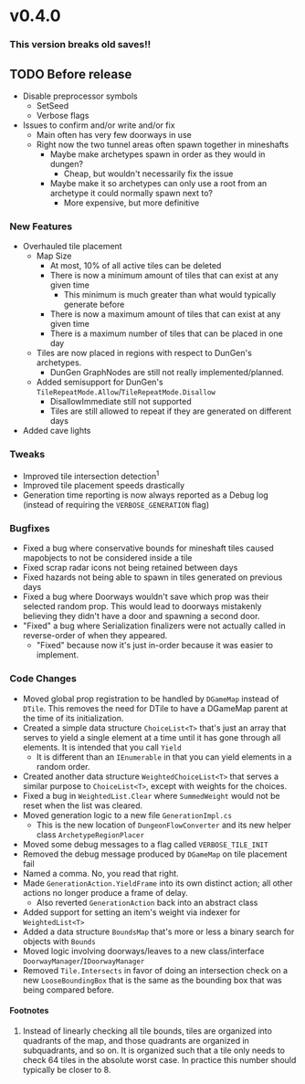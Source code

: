 # v0.4.0

### This version breaks old saves!!

## TODO Before release
 - Disable preprocessor symbols
   - SetSeed
   - Verbose flags
 - Issues to confirm and/or write and/or fix
   - Main often has very few doorways in use
   - Right now the two tunnel areas often spawn together in mineshafts
     - Maybe make archetypes spawn in order as they would in dungen?
       - Cheap, but wouldn't necessarily fix the issue
     - Maybe make it so archetypes can only use a root from an archetype it could normally spawn next to?
       - More expensive, but more definitive

### New Features
 - Overhauled tile placement
   - Map Size
     - At most, 10% of all active tiles can be deleted
     - There is now a minimum amount of tiles that can exist at any given time
       - This minimum is much greater than what would typically generate before
     - There is now a maximum amount of tiles that can exist at any given time
     - There is a maximum number of tiles that can be placed in one day
   - Tiles are now placed in regions with respect to DunGen's archetypes. 
     - DunGen GraphNodes are still not really implemented/planned. 
   - Added semisupport for DunGen's `TileRepeatMode.Allow`/`TileRepeatMode.Disallow`
     - DisallowImmediate still not supported
	 - Tiles are still allowed to repeat if they are generated on different days
 - Added cave lights

### Tweaks
 - Improved tile intersection detection<sup>1</sup>
 - Improved tile placement speeds drastically
 - Generation time reporting is now always reported as a Debug log (instead of requiring the `VERBOSE_GENERATION` flag)

### Bugfixes
 - Fixed a bug where conservative bounds for mineshaft tiles caused mapobjects to not be considered inside a tile
 - Fixed scrap radar icons not being retained between days
 - Fixed hazards not being able to spawn in tiles generated on previous days
 - Fixed a bug where Doorways wouldn't save which prop was their selected random prop. This would lead to doorways mistakenly believing they didn't have a door and spawning a second door. 
 - "Fixed" a bug where Serialization finalizers were not actually called in reverse-order of when they appeared. 
   - "Fixed" because now it's just in-order because it was easier to implement. 

### Code Changes
 - Moved global prop registration to be handled by `DGameMap` instead of `DTile`. This removes the need for DTile to have a DGameMap parent at the time of its initialization. 
 - Created a simple data structure `ChoiceList<T>` that's just an array that serves to yield a single element at a time until it has gone through all elements. It is intended that you call `Yield`
   - It is different than an `IEnumerable` in that you can yield elements in a random order.
 - Created another data structure `WeightedChoiceList<T>` that serves a similar purpose to `ChoiceList<T>`, except with weights for the choices. 
 - Fixed a bug in `WeightedList.Clear` where `SummedWeight` would not be reset when the list was cleared. 
 - Moved generation logic to a new file `GenerationImpl.cs`
   - This is the new location of `DungeonFlowConverter` and its new helper class `ArchetypeRegionPlacer`
 - Moved some debug messages to a flag called `VERBOSE_TILE_INIT`
 - Removed the debug message produced by `DGameMap` on tile placement fail
 - Named a comma. No, you read that right. 
 - Made `GenerationAction.YieldFrame` into its own distinct action; all other actions no longer produce a frame of delay. 
   - Also reverted `GenerationAction` back into an abstract class
 - Added support for setting an item's weight via indexer for `WeightedList<T>`
 - Added a data structure `BoundsMap` that's more or less a binary search for objects with `Bounds`
 - Moved logic involving doorways/leaves to a new class/interface `DoorwayManager`/`IDoorwayManager`
 - Removed `Tile.Intersects` in favor of doing an intersection check on a new `LooseBoundingBox` that is the same as the bounding box that was being compared before. 

#### Footnotes
1. Instead of linearly checking all tile bounds, tiles are organized into quadrants of the map, and those quadrants are organized in subquadrants, and so on. It is organized such that a tile only needs to check 64 tiles in the absolute worst case. In practice this number should typically be closer to 8. 